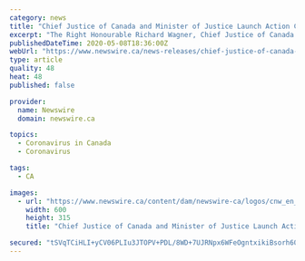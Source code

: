 ```yaml
---
category: news
title: "Chief Justice of Canada and Minister of Justice Launch Action Committee on Court Operations in Response to COVID-19"
excerpt: "The Right Honourable Richard Wagner, Chief Justice of Canada and Chairperson of the Canadian Judicial Council, and the Honorable David"
publishedDateTime: 2020-05-08T18:36:00Z
webUrl: "https://www.newswire.ca/news-releases/chief-justice-of-canada-and-minister-of-justice-launch-action-committee-on-court-operations-in-response-to-covid-19-898057645.html"
type: article
quality: 48
heat: 48
published: false

provider:
  name: Newswire
  domain: newswire.ca

topics:
  - Coronavirus in Canada
  - Coronavirus

tags:
  - CA

images:
  - url: "https://www.newswire.ca/content/dam/newswire-ca/logos/cnw_en_facebook_sharing_logo.png"
    width: 600
    height: 315
    title: "Chief Justice of Canada and Minister of Justice Launch Action Committee on Court Operations in Response to COVID-19"

secured: "tSVqTCiHLI+yCV06PLIu3JTOPV+PDL/8WD+7UJRNpx6WFeOgntxikiBsorh60pHDyNuK3XAzW0iwAWjOqTwxmmefOvPgRq51UI5O14zeH3dHJZFDDb8FH0h+7NcLNgglaeC3tNDgBYeD4OpVOzavTwh4Klk32t3k6VQYjbNVJ+HEEs8cBvlGRGx64np9B7D7Zbszhw+fn+feYull0ht+AcXtHetQ77j7V1X9hSELSU5kIKkyV9CUDj05/WZBLdie0oDzANguczie6eCTdvqips9jWnD1+yhnSdlc3kBB/rAbxEVgiFPrIRJ2L1JD3qOi;LFGkYEIVDb0gdWdCCTQ/Fw=="
---
```


